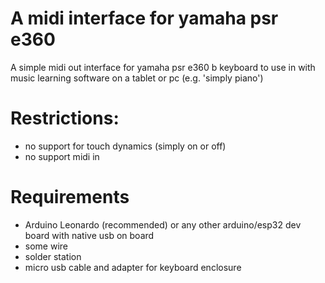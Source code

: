 # A midi interface for yamaha psr e360
A simple midi out interface for yamaha psr e360 b keyboard to use in with music learning software on a tablet or pc (e.g. 'simply piano')
# Restrictions:
* no support for touch dynamics (simply on or off)
* no support midi in
# Requirements
* Arduino Leonardo (recommended) or any other arduino/esp32 dev board with native usb on board
* some wire
* solder station
* micro usb cable and adapter for keyboard enclosure 
